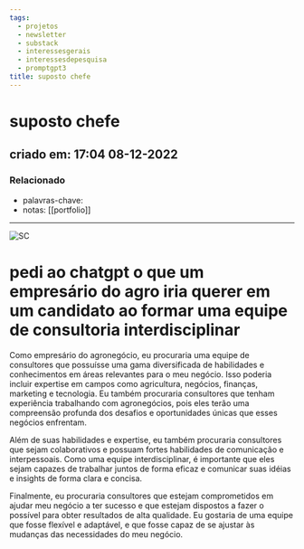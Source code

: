 ```yaml
---
tags:
  - projetos
  - newsletter
  - substack
  - interessesgerais
  - interessesdepesquisa
  - promptgpt3
title: suposto chefe
---
```


# suposto chefe

## criado em: 17:04 08-12-2022

### Relacionado

- palavras-chave:   
- notas: [[portfolio]]
---

![SC](https://i.postimg.cc/pV4Mqsp9/a-successful-agribusiness-entrepreneur-standing-in-front-of-a-field-of-crops-looking-confident-and.png)

# pedi ao chatgpt o que um empresário do agro iria querer em um candidato ao formar uma equipe de consultoria interdisciplinar

Como empresário do agronegócio, eu procuraria uma equipe de consultores que possuísse uma gama diversificada de habilidades e conhecimentos em áreas relevantes para o meu negócio. Isso poderia incluir expertise em campos como agricultura, negócios, finanças, marketing e tecnologia. Eu também procuraria consultores que tenham experiência trabalhando com agronegócios, pois eles terão uma compreensão profunda dos desafios e oportunidades únicas que esses negócios enfrentam.

Além de suas habilidades e expertise, eu também procuraria consultores que sejam colaborativos e possuam fortes habilidades de comunicação e interpessoais. Como uma equipe interdisciplinar, é importante que eles sejam capazes de trabalhar juntos de forma eficaz e comunicar suas idéias e insights de forma clara e concisa.

Finalmente, eu procuraria consultores que estejam comprometidos em ajudar meu negócio a ter sucesso e que estejam dispostos a fazer o possível para obter resultados de alta qualidade. Eu gostaria de uma equipe que fosse flexível e adaptável, e que fosse capaz de se ajustar às mudanças das necessidades do meu negócio.
